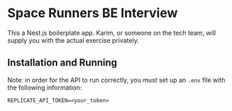 # Space Runners BE Interview

This a Nest.js boilerplate app. Karim, or someone on the tech team, will supply you with the actual exercise privately.

## Installation and Running
Note: in order for the API to run correctly, you must set up an `.env` file with the following information:

```
REPLICATE_API_TOKEN=<your_token>
```
